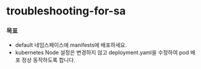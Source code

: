 # troubleshooting-for-sa

### 목표
- default 네임스페이스에 manifests에 배포하세요.
- kubernetes Node 설정은 변경하지 않고 deployment.yaml을 수정하여 pod 배포 정상 동작하도록 합니다.
